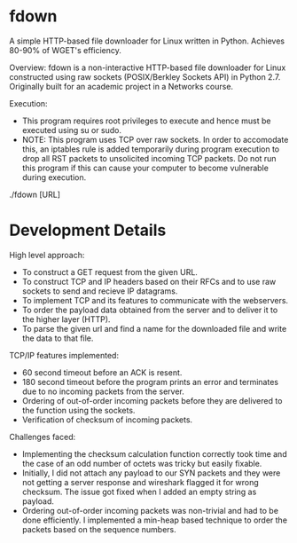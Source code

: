 # fdown
A simple HTTP-based file downloader for Linux written in Python. Achieves 80-90% of WGET's efficiency.

Overview:
 fdown is a non-interactive HTTP-based file downloader for Linux constructed using 
 raw sockets (POSIX/Berkley Sockets API) in Python 2.7.
 Originally built for an academic project in a Networks course.

Execution:
- This program requires root privileges to execute and hence must be executed using su or sudo.
- NOTE: This program uses TCP over raw sockets. In order to accomodate this, an iptables rule
  is added temporarily during program execution to drop all RST packets to unsolicited incoming 
  TCP packets. Do not run this program if this can cause your computer to become vulnerable during 
  execution.

./fdown [URL]

# Development Details
High level approach:
- To construct a GET request from the given URL.
- To construct TCP and IP headers based on their RFCs and to use raw sockets
  to send and recieve IP datagrams.
- To implement TCP and its features to communicate with the webservers.
- To order the payload data obtained from the server and to deliver it to the 
  higher layer (HTTP).
- To parse the given url and find a name for the downloaded file and write the
  data to that file.

TCP/IP features implemented:
- 60 second timeout before an ACK is resent.
- 180 second timeout before the program prints an error and terminates due to
  no incoming packets from the server.
- Ordering of out-of-order incoming packets before they are delivered to the
  function using the sockets.
- Verification of checksum of incoming packets.

Challenges faced:
- Implementing the checksum calculation function correctly took time and the case
  of an odd number of octets was tricky but easily fixable.
- Initially, I did not attach any payload to our SYN packets and they were not 
  getting a server response and wireshark flagged it for wrong checksum. The issue 
  got fixed when I added an empty string as payload.
- Ordering out-of-order incoming packets was non-trivial and had to be done efficiently.
  I implemented a min-heap based technique to order the packets based on the sequence numbers.
